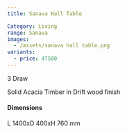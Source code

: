 ```yaml
---
title: Sanava Hall Table

Category: Living
range: Sanava
images:
  - /assets/sanava hall table.png
variants:
  - price: 47500
---
```


3 Draw

Solid Acacia Timber in Drift wood finish

#### Dimensions

L 1400xD 400xH 760 mm
